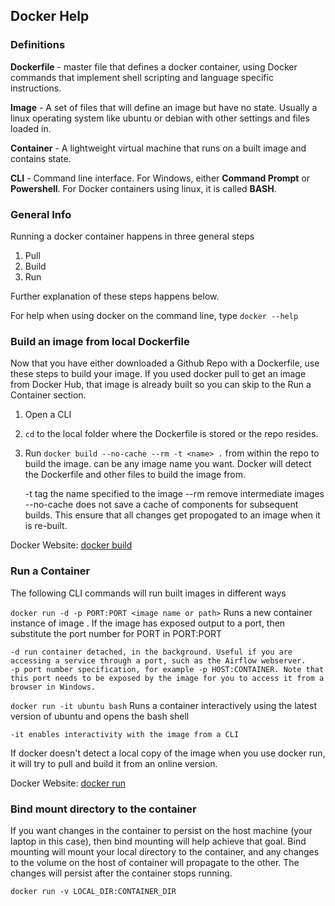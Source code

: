 Docker Help
---
### Definitions

**Dockerfile** - master file that defines a docker container, using Docker commands that implement shell scripting and language specific instructions.

**Image** - A set of files that will define an image but have no state. Usually a linux operating system like ubuntu or debian with other settings and files loaded in.

**Container** - A lightweight virtual machine that runs on a built image and contains state.

**CLI** - Command line interface. For Windows, either **Command Prompt** or **Powershell**. For Docker containers using linux, it is called **BASH**.

### General Info
Running a docker container happens in three general steps

1. Pull
2. Build
3. Run

Further explanation of these steps happens below.

For help when using docker on the command line, type `docker --help`

### Build an image from local Dockerfile
Now that you have either downloaded a Github Repo with a Dockerfile, use these steps to build your image. If you used docker pull to get an image from Docker Hub, that image is already built so you can skip to the Run a Container section.

1. Open a CLI
2. `cd` to the local folder where the Dockerfile is stored or the repo resides.
3. Run `docker build --no-cache --rm -t <name> .` from within the repo to build the image. <name> can be any image name you want. Docker will detect the Dockerfile and other files to build the image from.

	-t tag the name specified to the image
	--rm remove intermediate images
	--no-cache does not save a cache of components for subsequent builds. This ensure that all changes get propogated to an image when it is re-built.

Docker Website: [docker build](https://docs.docker.com/engine/reference/commandline/build/)

### Run a Container
The following CLI commands will run built images in different ways
	
`docker run -d -p PORT:PORT <image name or path>`
Runs a new container instance of image <image name>. If the image has exposed output to a port, then substitute the port number for PORT in PORT:PORT

	-d run container detached, in the background. Useful if you are accessing a service through a port, such as the Airflow webserver.
	-p port number specification, for example -p HOST:CONTAINER. Note that this port needs to be exposed by the image for you to access it from a browser in Windows.
	

`docker run -it ubuntu bash`
Runs a container interactively using the latest version of ubuntu and opens the bash shell

	-it enables interactivity with the image from a CLI

If docker doesn't detect a local copy of the image when you use docker run, it will try to pull and build it from an online version.

Docker Website: [docker run](https://docs.docker.com/engine/reference/commandline/run/)

### Bind mount directory to the container
If you want changes in the container to persist on the host machine (your laptop in this case), then bind mounting will help achieve that goal. Bind mounting will mount your local directory to the container, and any changes to the volume on the host of container will propagate to the other. The changes will persist after the container stops running.

`docker run -v LOCAL_DIR:CONTAINER_DIR`